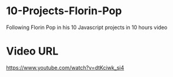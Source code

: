 # 10-Projects-Florin-Pop
Following Florin Pop in his 10 Javascript projects in 10 hours video

# Video URL
https://www.youtube.com/watch?v=dtKciwk_si4
